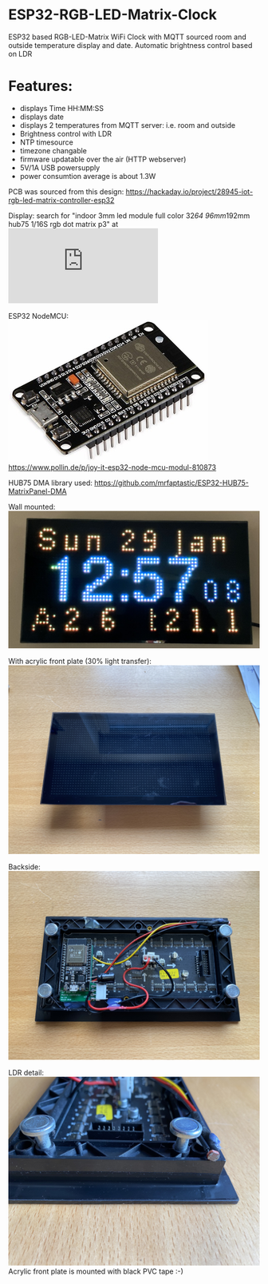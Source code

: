 # ESP32-RGB-LED-Matrix-Clock
ESP32 based RGB-LED-Matrix WiFi Clock with MQTT sourced room and outside temperature display and date. Automatic brightness control based on LDR

# Features:
- displays Time HH:MM:SS
- displays date
- displays 2 temperatures from MQTT server: i.e. room and outside
- Brightness control with LDR
- NTP timesource
- timezone changable
- firmware updatable over the air (HTTP webserver)
- 5V/1A USB powersupply
- power consumtion average is about 1.3W


PCB was sourced from this design:
https://hackaday.io/project/28945-iot-rgb-led-matrix-controller-esp32

Display:
search for "indoor 3mm led module full color 32*64 96mm*192mm hub75 1/16S rgb dot matrix p3" at ![aliexpress](https://www.aliexpress.com/item/32651977545.html)

ESP32 NodeMCU:
![Pic0](pics/I810873.1-JOY-IT-ESP32-Node-MCU-Modul.jpg)
https://www.pollin.de/p/joy-it-esp32-node-mcu-modul-810873

HUB75 DMA library used:
https://github.com/mrfaptastic/ESP32-HUB75-MatrixPanel-DMA

Wall mounted:
![Pic1](pics/20230129_115709710_iOS.jpg)

With acrylic front plate (30% light transfer):
![Pic2](pics/20230129_120152541_iOS.jpg)

Backside:
![Pic3](pics/20230129_120210674_iOS.jpg)

LDR detail:
![Pic4](pics/20230129_120223002_iOS.jpg)
Acrylic front plate is mounted with black PVC tape :-)
